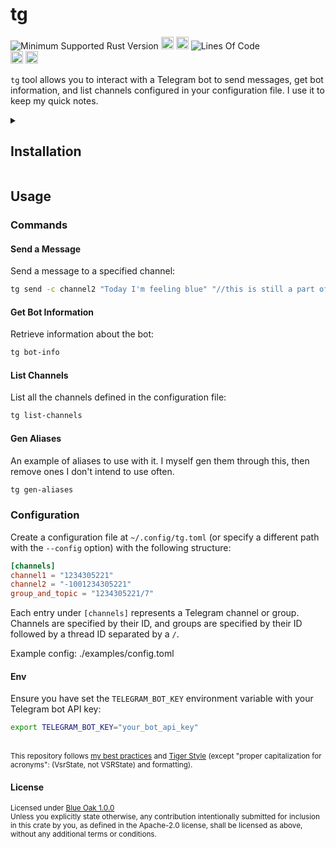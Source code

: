 # tg
![Minimum Supported Rust Version](https://img.shields.io/badge/nightly-1.86+-ab6000.svg)
[<img alt="crates.io" src="https://img.shields.io/crates/v/tg.svg?color=fc8d62&logo=rust" height="20" style=flat-square>](https://crates.io/crates/tg)
[<img alt="docs.rs" src="https://img.shields.io/badge/docs.rs-66c2a5?style=for-the-badge&labelColor=555555&logo=docs.rs&style=flat-square" height="20">](https://docs.rs/tg)
![Lines Of Code](https://img.shields.io/badge/LoC-700-lightblue)
<br>
[<img alt="ci errors" src="https://img.shields.io/github/actions/workflow/status/valeratrades/tg/errors.yml?branch=master&style=for-the-badge&style=flat-square&label=errors&labelColor=420d09" height="20">](https://github.com/valeratrades/tg/actions?query=branch%3Amaster) <!--NB: Won't find it if repo is private-->
[<img alt="ci warnings" src="https://img.shields.io/github/actions/workflow/status/valeratrades/tg/warnings.yml?branch=master&style=for-the-badge&style=flat-square&label=warnings&labelColor=d16002" height="20">](https://github.com/valeratrades/tg/actions?query=branch%3Amaster) <!--NB: Won't find it if repo is private-->

`tg` tool allows you to interact with a Telegram bot to send messages, get bot information, and list channels configured in your configuration file. I use it to keep my quick notes.

<!-- markdownlint-disable -->
<details>
  <summary>
    <h2>Installation</h2>
  </summary>
  <pre>
    <code class="language-sh">nix build</code></pre>
</details>
<!-- markdownlint-restore -->


## Usage
### Commands
#### Send a Message
Send a message to a specified channel:
```sh
tg send -c channel2 "Today I'm feeling blue" "//this is still a part of the message"
```

#### Get Bot Information

Retrieve information about the bot:
```sh
tg bot-info
```

#### List Channels
List all the channels defined in the configuration file:
```sh
tg list-channels
```

#### Gen Aliases
An example of aliases to use with it. I myself gen them through this, then remove ones I don't intend to use often.
```sh
tg gen-aliases
```

### Configuration
Create a configuration file at `~/.config/tg.toml` (or specify a different path with the `--config` option) with the following structure:
```toml
[channels]
channel1 = "1234305221"
channel2 = "-1001234305221"
group_and_topic = "1234305221/7"
```

Each entry under `[channels]` represents a Telegram channel or group. Channels are specified by their ID, and groups are specified by their ID followed by a thread ID separated by a `/`.

Example config: ./examples/config.toml

#### Env
Ensure you have set the `TELEGRAM_BOT_KEY` environment variable with your Telegram bot API key:
```sh
export TELEGRAM_BOT_KEY="your_bot_api_key"
```



<br>

<sup>
	This repository follows <a href="https://github.com/valeratrades/.github/tree/master/best_practices">my best practices</a> and <a href="https://github.com/tigerbeetle/tigerbeetle/blob/main/docs/TIGER_STYLE.md">Tiger Style</a> (except "proper capitalization for acronyms": (VsrState, not VSRState) and formatting).
</sup>

#### License

<sup>
	Licensed under <a href="LICENSE">Blue Oak 1.0.0</a>
</sup>

<br>

<sub>
	Unless you explicitly state otherwise, any contribution intentionally submitted
for inclusion in this crate by you, as defined in the Apache-2.0 license, shall
be licensed as above, without any additional terms or conditions.
</sub>
